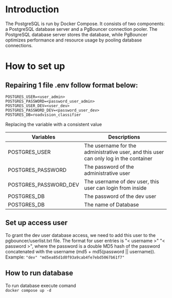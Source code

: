 # Introduction
The PostgreSQL is run by Docker Compose. It consists of two components: a PostgreSQL database server and a PgBouncer connection pooler. The PostgreSQL database server stores the database, while PgBouncer optimizes performance and resource usage by pooling database connections.
# How to set up
## Repairing 1 file .env follow format below:
``` 
POSTGRES_USER=<user_admin>
POSTGRES_PASSWORD=<password_user_admin>
POSTGRES_USER_DEV=<user_dev>
POSTGRES_PASSWORD_DEV=<password_user_dev>
POSTGRES_DB=roadvision_classifier
```
Replacing the variable with a consistent value

| **Variables**         | **Descriptions**                                                                      |
|-----------------------|---------------------------------------------------------------------------------------|
| POSTGRES_USER         | The username for the administrative user, and this user can only log in the container |
| POSTGRES_PASSWORD     | The password of the administrative user                                               |
| POSTGRES_PASSWORD_DEV | The username of dev user, this user can login from inside                             |
| POSTGRES_DB           | The password of the dev user                                                          |
| POSTGRES_DB           | The name of Database                                                                  |

## Set up access user
To grant the dev user database access, we need to add this user to the pgbouncer/userlist.txt file. The format for user entries is "< username >" "< password >", where the password is a double MD5 hash of the password concatenated with the username (md5 + md5(password || username)). Example: ` "dev" "md5ea85d1d0f93a9cab4fe7ebd5067b61f7" `
## How to run database
To run database execute comand  
` docker compose up -d `

